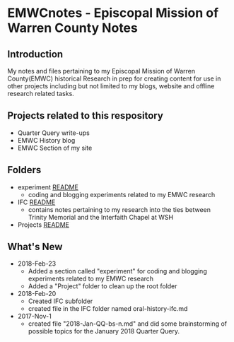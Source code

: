 # EMWCnotes - Episcopal Mission of Warren County Notes
## Introduction
My notes and files pertaining to my Episcopal Mission of Warren County(EMWC) historical Research in prep for creating content for use in other projects including but not limited to my blogs, website and offline research related tasks.
## Projects related to this respository
- Quarter Query write-ups
- EMWC History blog
- EMWC Section of my site
## Folders
- experiment [README](EMWCnotes/experiment/README.md)
  - coding and blogging experiments related to my EMWC research
- IFC [README](EMWCnotes/Projects/IFC/README.md)
  - contains notes pertaining to my research into the ties between Trinity Memorial and the Interfaith Chapel at WSH
- Projects [README](EMWCnotes/Projects/README.md)
## What's New
- 2018-Feb-23
  - Added a section called "experiment" for coding and blogging experiments related to my EMWC research
  - Added a "Project" folder to clean up the root folder
- 2018-Feb-20
  - Created IFC subfolder
  - created file in the IFC folder named oral-history-ifc.md
- 2017-Nov-1
  - created file "2018-Jan-QQ-bs-n.md" and did some brainstorming
    of possible topics for the January 2018 Quarter Query.

